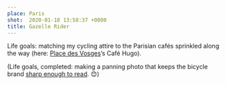 ```yaml
---
place: Paris
shot:  2020-01-18 13:58:37 +0000
title: Gazelle Rider
---
```


Life goals: matching my cycling attire to the Parisian cafés sprinkled along the way (here: [Place des Vosges](https://en.wikipedia.org/wiki/Place_des_Vosges)’s Café Hugo).

(Life goals, completed: making a panning photo that keeps the bicycle brand [sharp enough to read](https://en.wikipedia.org/wiki/Gazelle_(bicycle_company)). 😊)
